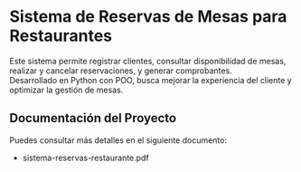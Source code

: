 # Sistema de Reservas de Mesas para Restaurantes

Este sistema permite registrar clientes, consultar disponibilidad de mesas, realizar y cancelar reservaciones, y generar comprobantes.  
Desarrollado en Python con POO, busca mejorar la experiencia del cliente y optimizar la gestión de mesas.

## Documentación del Proyecto

Puedes consultar más detalles en el siguiente documento:  
- sistema-reservas-restaurante.pdf
